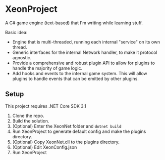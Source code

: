 # XeonProject
A C# game engine (text-based) that I'm writing while learning stuff.

Basic idea:
- Engine that is multi-threaded, running each internal "service" on its own thread.
- Generic interfaces for the internal Network handler, to make it protocol agnostic.
- Provide a comprehensive and robust plugin API to allow for plugins to handle the majority of game logic.
- Add hooks and events to the internal game system. This will allow plugins to handle events that can be emitted by other plugins.

## Setup
This project requires .NET Core SDK 3.1

1. Clone the repo.
2. Build the solution.
3. (Optional) Enter the XeonNet folder and `dotnet build`
4. Run XeonProject to generate default config and make the plugins directory.
5. (Optional) Copy XeonNet.dll to the plugins directory.
6. (Optional) Edit XeonConfig.json
7. Run XeonProject